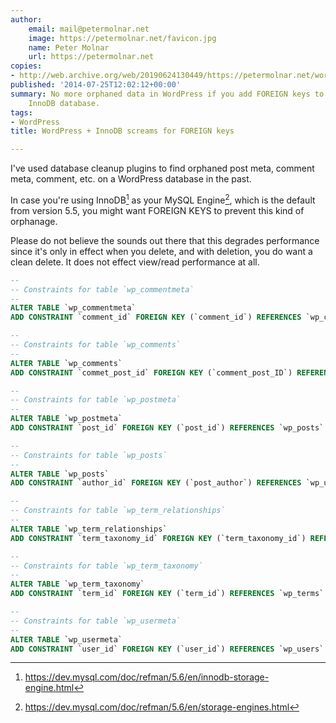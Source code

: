 ```yaml
---
author:
    email: mail@petermolnar.net
    image: https://petermolnar.net/favicon.jpg
    name: Peter Molnar
    url: https://petermolnar.net
copies:
- http://web.archive.org/web/20190624130449/https://petermolnar.net/wordpress-innodb-screams-for-foreign-keys/
published: '2014-07-25T12:02:12+00:00'
summary: No more orphaned data in WordPress if you add FOREIGN keys to your
    InnoDB database.
tags:
- WordPress
title: WordPress + InnoDB screams for FOREIGN keys

---
```


I've used database cleanup plugins to find orphaned post meta, comment
meta, comment, etc. on a WordPress database in the past.

In case you're using InnoDB[^1] as your MySQL Engine[^2], which is the
default from version 5.5, you might want FOREIGN KEYS to prevent this
kind of orphanage.

Please do not believe the sounds out there that this degrades
performance since it's only in effect when you delete, and with
deletion, you do want a clean delete. It does not effect view/read
performance at all.

```sql
--
-- Constraints for table `wp_commentmeta`
--
ALTER TABLE `wp_commentmeta`
ADD CONSTRAINT `comment_id` FOREIGN KEY (`comment_id`) REFERENCES `wp_comments` (`comment_ID`) ON DELETE CASCADE ON UPDATE CASCADE;

--
-- Constraints for table `wp_comments`
--
ALTER TABLE `wp_comments`
ADD CONSTRAINT `commet_post_id` FOREIGN KEY (`comment_post_ID`) REFERENCES `wp_posts` (`ID`) ON DELETE CASCADE ON UPDATE CASCADE;

--
-- Constraints for table `wp_postmeta`
--
ALTER TABLE `wp_postmeta`
ADD CONSTRAINT `post_id` FOREIGN KEY (`post_id`) REFERENCES `wp_posts` (`ID`) ON DELETE CASCADE ON UPDATE CASCADE;

--
-- Constraints for table `wp_posts`
--
ALTER TABLE `wp_posts`
ADD CONSTRAINT `author_id` FOREIGN KEY (`post_author`) REFERENCES `wp_users` (`ID`) ON DELETE CASCADE ON UPDATE CASCADE;

--
-- Constraints for table `wp_term_relationships`
--
ALTER TABLE `wp_term_relationships`
ADD CONSTRAINT `term_taxonomy_id` FOREIGN KEY (`term_taxonomy_id`) REFERENCES `wp_term_taxonomy` (`term_taxonomy_id`) ON DELETE CASCADE ON UPDATE CASCADE;

--
-- Constraints for table `wp_term_taxonomy`
--
ALTER TABLE `wp_term_taxonomy`
ADD CONSTRAINT `term_id` FOREIGN KEY (`term_id`) REFERENCES `wp_terms` (`term_id`) ON DELETE CASCADE ON UPDATE CASCADE;

--
-- Constraints for table `wp_usermeta`
--
ALTER TABLE `wp_usermeta`
ADD CONSTRAINT `user_id` FOREIGN KEY (`user_id`) REFERENCES `wp_users` (`ID`) ON DELETE CASCADE ON UPDATE CASCADE;
```

[^1]: <https://dev.mysql.com/doc/refman/5.6/en/innodb-storage-engine.html>

[^2]: <https://dev.mysql.com/doc/refman/5.6/en/storage-engines.html>